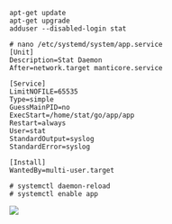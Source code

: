 ```
apt-get update
apt-get upgrade
adduser --disabled-login stat
```

```
# nano /etc/systemd/system/app.service
[Unit]
Description=Stat Daemon
After=network.target manticore.service

[Service]
LimitNOFILE=65535
Type=simple
GuessMainPID=no
ExecStart=/home/stat/go/app/app
Restart=always
User=stat
StandardOutput=syslog
StandardError=syslog

[Install]
WantedBy=multi-user.target

# systemctl daemon-reload
# systemctl enable app
```

<img src="https://raw.githubusercontent.com/poiuty/chaturbate100.com/master/html/img/github.jpg">
